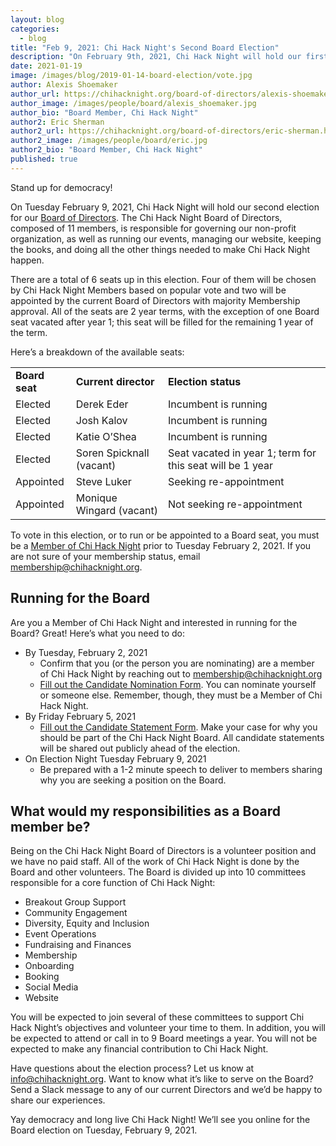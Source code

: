 ```yaml
---
layout: blog
categories: 
  - blog
title: "Feb 9, 2021: Chi Hack Night's Second Board Election"
description: "On February 9th, 2021, Chi Hack Night will hold our first ever election for our Board of Directors. There are a total of 5 seats up in this election. Three of them will be chosen by Chi Hack Night Members based on popular vote and two will be appointed by the current Board of Directors with majority Membership approval. All of the seats are 2 year terms."
date: 2021-01-19
image: /images/blog/2019-01-14-board-election/vote.jpg
author: Alexis Shoemaker
author_url: https://chihacknight.org/board-of-directors/alexis-shoemaker.html
author_image: /images/people/board/alexis_shoemaker.jpg
author_bio: "Board Member, Chi Hack Night"
author2: Eric Sherman
author2_url: https://chihacknight.org/board-of-directors/eric-sherman.html
author2_image: /images/people/board/eric.jpg
author2_bio: "Board Member, Chi Hack Night"
published: true
---
```



Stand up for democracy!

On Tuesday February 9, 2021, Chi Hack Night will hold our second election for our [Board of Directors](https://chihacknight.org/board-of-directors.html). The Chi Hack Night Board of Directors, composed of 11 members, is responsible for governing our non-profit organization, as well as running our events, managing our website, keeping the books, and doing all the other things needed to make Chi Hack Night happen.

There are a total of 6 seats up in this election. Four of them will be chosen by Chi Hack Night Members based on popular vote and two will be appointed by the current Board of Directors with majority Membership approval. All of the seats are 2 year terms, with the exception of one Board seat vacated after year 1; this seat will be filled for the remaining 1 year of the term.

Here’s a breakdown of the available seats:


<table>
  <tr>
   <td><strong>Board seat</strong>
   </td>
   <td><strong>Current director</strong>
   </td>
   <td><strong>Election status</strong>
   </td>
  </tr>
  <tr>
   <td>Elected
   </td>
   <td>Derek Eder
   </td>
   <td>Incumbent is running
   </td>
  </tr>
  <tr>
   <td>Elected
   </td>
   <td>Josh Kalov
   </td>
   <td>Incumbent is running
   </td>
  </tr>
  <tr>
   <td>Elected
   </td>
   <td>Katie O’Shea
   </td>
   <td>Incumbent is running
   </td>
  </tr>
  <tr>
   <td>Elected
   </td>
   <td>Soren Spicknall (vacant)
   </td>
   <td>Seat vacated in year 1; term for this seat will be 1 year
   </td>
  </tr>
  <tr>
   <td>Appointed
   </td>
   <td>Steve Luker
   </td>
   <td>Seeking re-appointment
   </td>
  </tr>
  <tr>
   <td>Appointed
   </td>
   <td>Monique Wingard (vacant)
   </td>
   <td>Not seeking re-appointment
   </td>
  </tr>
</table>


To vote in this election, or to run or be appointed to a Board seat, you must be a [Member of Chi Hack Night](https://chihacknight.org/membership/application.html) prior to Tuesday February 2, 2021. If you are not sure of your membership status, email membership@chihacknight.org.


## Running for the Board

Are you a Member of Chi Hack Night and interested in running for the Board? Great! Here’s what you need to do:



*   By Tuesday, February 2, 2021
    *   Confirm that you (or the person you are nominating) are a member of Chi Hack Night by reaching out to [membership@chihacknight.org](mailto:membership@chihacknight.org)
    *   [Fill out the Candidate Nomination Form](https://docs.google.com/forms/d/e/1FAIpQLSfVSkB4iqpVj8h7zFCP1xDOuMw4zXJcvKowHKf2SSC7QJ7ktw/viewform). You can nominate yourself or someone else. Remember, though, they must be a Member of Chi Hack Night.
*   By Friday February 5, 2021
    *   [Fill out the Candidate Statement Form](https://docs.google.com/forms/d/e/1FAIpQLSfHwJsE_ug6wis5S8KZuDCW8Rgv85AYIHDLERZZNM3UVRbOrQ/viewform). Make your case for why you should be part of the Chi Hack Night Board. All candidate statements will be shared out publicly ahead of the election.
*   On Election Night Tuesday February 9, 2021
    *   Be prepared with a 1-2 minute speech to deliver to members sharing why you are seeking a position on the Board.


## What would my responsibilities as a Board member be?

Being on the Chi Hack Night Board of Directors is a volunteer position and we have no paid staff. All of the work of Chi Hack Night is done by the Board and other volunteers. The Board is divided up into 10 committees responsible for a core function of Chi Hack Night:



*   Breakout Group Support
*   Community Engagement
*   Diversity, Equity and Inclusion
*   Event Operations
*   Fundraising and Finances
*   Membership
*   Onboarding
*   Booking
*   Social Media
*   Website

You will be expected to join several of these committees to support Chi Hack Night’s objectives and volunteer your time to them. In addition, you will be expected to attend or call in to 9 Board meetings a year. You will not be expected to make any financial contribution to Chi Hack Night.

Have questions about the election process? Let us know at [info@chihacknight.org](mailto:info@chihacknight.org). Want to know what it’s like to serve on the Board? Send a Slack message to any of our current Directors and we’d be happy to share our experiences.

Yay democracy and long live Chi Hack Night! We’ll see you online for the Board election on Tuesday, February 9, 2021.
